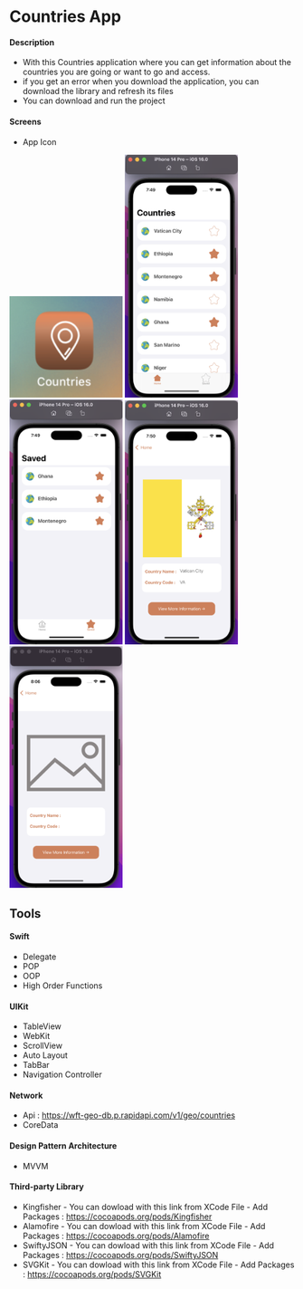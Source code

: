 # Countries App

#### Description
- With this Countries application  where you can get information about the countries you are going or want to go and access.
- if you get an error when you download the application, you can download the library and refresh its files
- You can download and run the project

#### Screens

- App Icon
<img src="https://github.com/busragunees/Countries/blob/main/screenshots/appicon.png" width="200" /> 
<img src="https://github.com/busragunees/Countries/blob/main/screenshots/home.png" width="200" /> <img 
src="https://github.com/busragunees/Countries/blob/main/screenshots/saved_view.png" width="200" /> <img 
src="https://github.com/busragunees/Countries/blob/main/screenshots/detaill_view.png" width="200" /> <img 
src="https://github.com/busragunees/Countries/blob/main/screenshots/withPlaceholder_view.png" width="200" />

## Tools

#### Swift
  - Delegate
  - POP
  - OOP
  - High Order Functions
  
#### UIKit
  - TableView
  - WebKit
  - ScrollView
  - Auto Layout
  - TabBar
  - Navigation Controller
  
#### Network
  - Api : https://wft-geo-db.p.rapidapi.com/v1/geo/countries
  - CoreData
  
#### Design Pattern Architecture
  - MVVM 

#### Third-party Library
  - Kingfisher - You can dowload with this link from XCode File - Add Packages :
      https://cocoapods.org/pods/Kingfisher
  - Alamofire - You can dowload with this link from XCode File - Add Packages :
      https://cocoapods.org/pods/Alamofire
  - SwiftyJSON - You can dowload with this link from XCode File - Add Packages :
      https://cocoapods.org/pods/SwiftyJSON 
  - SVGKit - You can dowload with this link from XCode File - Add Packages :
      https://cocoapods.org/pods/SVGKit 

    
 
      
